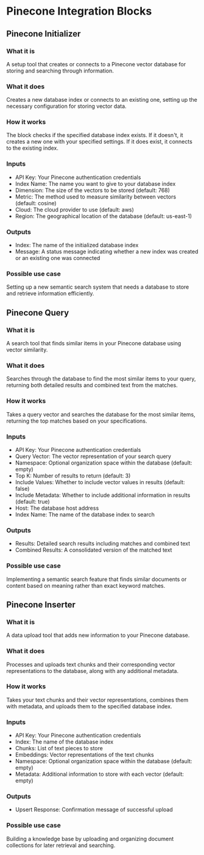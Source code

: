 
# Pinecone Integration Blocks

## Pinecone Initializer

### What it is
A setup tool that creates or connects to a Pinecone vector database for storing and searching through information.

### What it does
Creates a new database index or connects to an existing one, setting up the necessary configuration for storing vector data.

### How it works
The block checks if the specified database index exists. If it doesn't, it creates a new one with your specified settings. If it does exist, it connects to the existing index.

### Inputs
- API Key: Your Pinecone authentication credentials
- Index Name: The name you want to give to your database index
- Dimension: The size of the vectors to be stored (default: 768)
- Metric: The method used to measure similarity between vectors (default: cosine)
- Cloud: The cloud provider to use (default: aws)
- Region: The geographical location of the database (default: us-east-1)

### Outputs
- Index: The name of the initialized database index
- Message: A status message indicating whether a new index was created or an existing one was connected

### Possible use case
Setting up a new semantic search system that needs a database to store and retrieve information efficiently.

## Pinecone Query

### What it is
A search tool that finds similar items in your Pinecone database using vector similarity.

### What it does
Searches through the database to find the most similar items to your query, returning both detailed results and combined text from the matches.

### How it works
Takes a query vector and searches the database for the most similar items, returning the top matches based on your specifications.

### Inputs
- API Key: Your Pinecone authentication credentials
- Query Vector: The vector representation of your search query
- Namespace: Optional organization space within the database (default: empty)
- Top K: Number of results to return (default: 3)
- Include Values: Whether to include vector values in results (default: false)
- Include Metadata: Whether to include additional information in results (default: true)
- Host: The database host address
- Index Name: The name of the database index to search

### Outputs
- Results: Detailed search results including matches and combined text
- Combined Results: A consolidated version of the matched text

### Possible use case
Implementing a semantic search feature that finds similar documents or content based on meaning rather than exact keyword matches.

## Pinecone Inserter

### What it is
A data upload tool that adds new information to your Pinecone database.

### What it does
Processes and uploads text chunks and their corresponding vector representations to the database, along with any additional metadata.

### How it works
Takes your text chunks and their vector representations, combines them with metadata, and uploads them to the specified database index.

### Inputs
- API Key: Your Pinecone authentication credentials
- Index: The name of the database index
- Chunks: List of text pieces to store
- Embeddings: Vector representations of the text chunks
- Namespace: Optional organization space within the database (default: empty)
- Metadata: Additional information to store with each vector (default: empty)

### Outputs
- Upsert Response: Confirmation message of successful upload

### Possible use case
Building a knowledge base by uploading and organizing document collections for later retrieval and searching.
